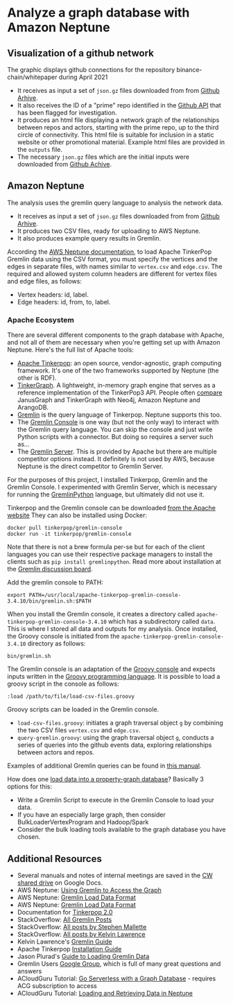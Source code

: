 # Analyze a graph database with Amazon Neptune

## Visualization of a github network
The graphic displays github connections for the repository binance-chain/whitepaper during April 2021
- It receives as input a set of `json.gz` files downloaded from from [Github Arhive](https://api.github.com).
- It also receives the ID of a "prime" repo identified in the [Github API](https://api.github.com) that has been flagged for investigation.
- It produces an html file displaying a network graph of the relationships between repos and actors, starting with the prime repo, up to the third circle of connectivity. This html file is suitable for inclusion in a static website or other promotional material. Example html files are provided in the `outputs` file.
- The necessary `json.gz` files which are the initial inputs were downloaded from [Github Achive](https://www.gharchive.org/).

## Amazon Neptune
The analysis uses the gremlin query language to analysis the network data.
- It receives as input a set of `json.gz` files downloaded from from [Github Arhive](gharchive.org).
- It produces two CSV files, ready for uploading to AWS Neptune.
- It also produces example query results in Gremlin.

According the [AWS Neptune documentation](https://docs.aws.amazon.com/neptune/latest/userguide/bulk-load-tutorial-format-gremlin.html), to load Apache TinkerPop Gremlin data using the CSV format, you must specify the vertices and the edges in separate files, with names similar to `vertex.csv` and `edge.csv`. The required and allowed system column headers are different for vertex files and edge files, as follows:

- Vertex headers: id, label.
- Edge headers: id, from, to, label.


### Apache Ecosystem

There are several different components to the graph database with Apache, and not all of them are necessary when you're getting set up with Amazon Neptune. Here's the full list of Apache tools:

- [Apache Tinkerpop](http://tinkerpop.apache.org/): an open source, vendor-agnostic, graph computing framework. It's one of the two frameworks supported by Neptune (the other is RDF).
- [TinkerGraph](https://github.com/tinkerpop/blueprints/wiki/TinkerGraph). A lightweight, in-memory graph engine that serves as a reference implementation of the TinkerPop3 API. People often [compare]((https://db-engines.com/en/system/JanusGraph%3BTinkerGraph)) JanusGraph and TinkerGraph with Neo4j, Amazon Neptune and ArangoDB.
- [Gremlin](https://tinkerpop.apache.org/gremlin.html) is the query language of Tinkerpop. Neptune supports this too.
- The [Gremlin Console](https://tinkerpop.apache.org/docs/current/tutorials/the-gremlin-console/) is one way (but not the only way) to interact with the Gremlin query language. You can skip the console and just write Python scripts with a connector. But doing so requires a server such as...
- The [Gremlin Server](https://tinkerpop.apache.org/docs/current/reference/#connecting-gremlin-server). This is provided by Apache but there are multiple competitor options instead. It definitely is not used by AWS, because Neptune is the direct competitor to Gremlin Server.

For the purposes of this project, I installed Tinkerpop, Gremlin and the Gremlin Console. I experimented with Gremlin Server, which is necessary for running the [GremlinPython](https://pypi.org/project/gremlinpython/) language, but ultimately did not use it.



Tinkerpop and the Gremlin console can be downloaded [from the Apache website](https://tinkerpop.apache.org/) They can also be installed using Docker:

```
docker pull tinkerpop/gremlin-console
docker run -it tinkerpop/gremlin-console
```

Note that there is not a brew formula per-se but for each of the client languages you can use their respective package managers to install the clients such as `pip install gremlinpython`. Read more about installation at the [Gremlin discussion board](https://groups.google.com/g/gremlin-users/c/uyvVjw5UecA/m/01TZjkx7AwAJ).

Add the gremlin console to PATH:

```
export PATH=/usr/local/apache-tinkerpop-gremlin-console-3.4.10/bin/gremlin.sh:$PATH
```

When you install the Gremlin console, it creates a directory called `apache-tinkerpop-gremlin-console-3.4.10` which has a subdirectory called `data`. This is where I stored all data and outputs for my analysis. Once installed, the Groovy console is initiated from the `apache-tinkerpop-gremlin-console-3.4.10` directory as follows:

```
bin/gremlin.sh
```

The Gremlin console is an adaptation of the [Groovy console](https://groovyconsole.appspot.com/) and expects inputs written in the [Groovy programming language](https://groovy-lang.org/). It is possible to load a groovy script in the console as follows:

```
:load /path/to/file/load-csv-files.groovy
```

Groovy scripts can be loaded in the Gremlin console.

- `load-csv-files.groovy`: initiates a graph traversal object `g` by combining the two CSV files `vertex.csv` and `edge.csv`.
- `query-gremlin.groovy`: using the graph traversal object `g`, conducts a series of queries into the github events data, exploring relationships between actors and repos.

Examples of additional Gremlin queries can be found in [this manual](https://dkuppitz.github.io/gremlin-cheat-sheet/101.html).

How does one [load data into a property-graph database](https://stackoverflow.com/questions/50043311/gremlin-server-create-a-graph-by-loading-data-from-csv-files-from-gremlin-python)? Basically 3 options for this:

- Write a Gremlin Script to execute in the Gremlin Console to load your data.
- If you have an especially large graph, then consider BulkLoaderVertexProgram and Hadoop/Spark
- Consider the bulk loading tools available to the graph database you have chosen.

## Additional Resources

- Several manuals and notes of internal meetings are saved in the [CW shared drive](https://drive.google.com/drive/folders/1hcbdBPz9fsMzf2Av_76KNN46BVZoDUFj?usp=sharing) on Google Docs.
- AWS Neptune: [Using Gremlin to Access the Graph](https://docs.aws.amazon.com/neptune/latest/userguide/get-started-graph-gremlin.html)
- AWS Neptune: [Gremlin Load Data Format](https://docs.aws.amazon.com/neptune/latest/userguide/bulk-load-tutorial-format-gremlin.html)
- AWS Neptune: [Gremlin Load Data Format](https://docs.aws.amazon.com/neptune/latest/userguide/bulk-load-tutorial-format-gremlin.html)
- Documentation for [Tinkerpop 2.0](http://gremlindocs.spmallette.documentup.com/)
- StackOverflow: [All Gremlin Posts](https://stackoverflow.com/search?q=gremlin&s=e7fc6177-dda7-4681-b3b7-16b6888d618a)
- StackOverflow: [All posts by Stephen Mallette](https://stackoverflow.com/users/1831717/stephen-mallette)
- StackOverflow: [All posts by Kelvin Lawrence](https://stackoverflow.com/users/5442034/kelvin-lawrence)
- Kelvin Lawrence's [Gremlin Guide](https://kelvinlawrence.net/book/Gremlin-Graph-Guide.html#stddev)
- Apache Tinkerpop [Installation Guide](https://drive.google.com/file/d/1w5BROGS5cs6O7EwmYD8wUSYqmVjNex8B/view?usp=sharing)
- Jason Plurad's [Guide to Loading Gremlin Data](https://drive.google.com/file/d/1058gSLPHkbsAbngsyaw1pmKmtImDZUPM/view?usp=sharing)
- Gremlin Users [Google Group](https://groups.google.com/g/gremlin-users/), which is full of many great questions and answers
- ACloudGuru Tutorial: [Go Serverless with a Graph Database](https://acloudguru.com/course/go-serverless-with-a-graph-database) - requires ACG subscription to access
- ACloudGuru Tutorial: [Loading and Retrieving Data in Neptune](https://acloudguru.com/hands-on-labs/loading-and-retrieving-data-in-neptune)

